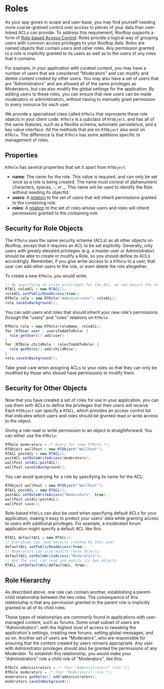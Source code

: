 # Roles

As your app grows in scope and user-base, you may find yourself needing more coarse-grained control over access to pieces of your data than user-linked ACLs can provide. To address this requirement, Rooftop supports a form of [Role-based Access Control](http://en.wikipedia.org/wiki/Role-based_access_control). Roles provide a logical way of grouping users with common access privileges to your Rooftop data. Roles are named objects that contain users and other roles.  Any permission granted to a role is implicitly granted to its users as well as to the users of any roles that it contains.

For example, in your application with curated content, you may have a number of users that are considered "Moderators" and can modify and delete content created by other users.  You may also have a set of users that are "Administrators" and are allowed all of the same privileges as Moderators, but can also modify the global settings for the application. By adding users to these roles, you can ensure that new users can be made moderators or administrators, without having to manually grant permission to every resource for each user.

We provide a specialized class called `RTRole` that represents these role objects in your client code. `RTRole` is a subclass of `RTObject`, and has all of the same features, such as a flexible schema, automatic persistence, and a key value interface.  All the methods that are on `RTObject` also exist on `RTRole`.  The difference is that `RTRole` has some additions specific to management of roles.

## Properties

`RTRole` has several properties that set it apart from `RTObject`:

*   **name**: The name for the role. This value is required, and can only be set once as a role is being created. The name must consist of alphanumeric characters, spaces, -, or _.  This name will be used to identify the Role without needing its objectId.
*   **users**: A [relation](#objects-pointers) to the set of users that will inherit permissions granted to the containing role.
*   **roles**: A [relation](#objects-pointers) to the set of roles whose users and roles will inherit permissions granted to the containing role.

## Security for Role Objects

The `RTRole` uses the same security scheme (ACLs) as all other objects on Rooftop, except that it requires an ACL to be set explicitly. Generally, only users with greatly elevated privileges (e.g. a master user or Administrator) should be able to create or modify a Role, so you should define its ACLs accordingly.  Remember, if you give write-access to a `RTRole` to a user, that user can add other users to the role, or even delete the role altogether.

To create a new `RTRole`, you would write:

```java
// By specifying no write privileges for the ACL, we can ensure the role cannot be altered.
RTACL roleACL = new RTACL();
roleACL.setPublicReadAccess(true);
RTRole role = new RTRole("Administrator", roleACL);
role.saveInBackground();
```

You can add users and roles that should inherit your new role's permissions through the "users" and "roles" relations on `RTRole`:

```java
RTRole role = new RTRole(roleName, roleACL);
for (RTUser user : usersToAddToRole) {
  role.getUsers().add(user)
}
for (RTRole childRole : rolesToAddToRole) {
  role.getRoles().add(childRole);
}
role.saveInBackground();
```

Take great care when assigning ACLs to your roles so that they can only be modified by those who should have permissions to modify them.

## Security for Other Objects

Now that you have created a set of roles for use in your application, you can use them with ACLs to define the privileges that their users will receive. Each `RTObject` can specify a `RTACL`, which provides an access control list that indicates which users and roles should be granted read or write access to the object.

Giving a role read or write permission to an object is straightforward.  You can either use the `RTRole`:

```java
RTRole moderators = /* Query for some RTRole */;
RTObject wallPost = new RTObject("WallPost");
RTACL postACL = new RTACL();
postACL.setRoleWriteAccess(moderators);
wallPost.setACL(postACL);
wallPost.saveInBackground();
```

You can avoid querying for a role by specifying its name for the ACL:

```java
RTObject wallPost = new RTObject("WallPost");
RTACL postACL = new RTACL();
postACL.setRoleWriteAccess("Moderators", true);
wallPost.setACL(postACL);
wallPost.save();
```

Role-based `RTACL`s can also be used when specifying default ACLs for your application, making it easy to protect your users' data while granting access to users with additional privileges.  For example, a moderated forum application might specify a default ACL like this:

```java
RTACL defaultACL = new RTACL();
// Everybody can read objects created by this user
defaultACL.setPublicReadAccess(true);
// Moderators can also modify these objects
defaultACL.setRoleWriteAccess("Moderators");
// And the user can read and modify its own objects
RTACL.setDefaultACL(defaultACL, true);
```

## Role Hierarchy

As described above, one role can contain another, establishing a parent-child relationship between the two roles. The consequence of this relationship is that any permission granted to the parent role is implicitly granted to all of its child roles.

These types of relationships are commonly found in applications with user-managed content, such as forums. Some small subset of users are "Administrators", with the highest level of access to tweaking the application's settings, creating new forums, setting global messages, and so on. Another set of users are "Moderators", who are responsible for ensuring that the content created by users remains appropriate. Any user with Administrator privileges should also be granted the permissions of any Moderator. To establish this relationship, you would make your "Administrators" role a child role of "Moderators", like this:

```java
RTRole administrators = /* Your "Administrators" role */;
RTRole moderators = /* Your "Moderators" role */;
moderators.getRoles().add(administrators);
moderators.saveInBackground();
```
